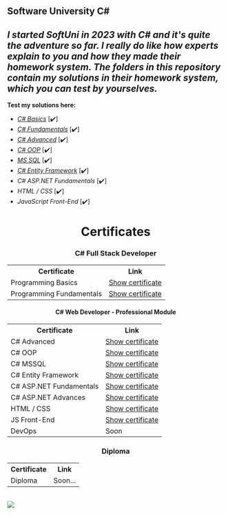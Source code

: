 ## Software University C#
***I started SoftUni in 2023 with C# and it's quite the adventure so far. I really do like how experts explain to you and how they made their homework system.
The folders in this repository contain my solutions in their homework system, which you can test by yourselves.***
---
**Test my solutions here:**
 - *[C# Basics](https://judge.softuni.org/Contests#!/List/ByCategory/245/CSharp-Basics)* [✔️]
 - *[C# Fundamentals](https://judge.softuni.org/Contests#!/List/ByCategory/149/CSharp-Fundamentals)* [✔️]
 - *[C# Advanced](https://judge.softuni.org/Contests#!/List/ByCategory/180/CSharp-Advanced)* [✔️]
 - *[C# OOP](https://judge.softuni.org/Contests#!/List/ByCategory/181/CSharp-OOP)* [✔️]
 - *[MS SQL](https://judge.softuni.org/Contests#!/List/ByCategory/62/CSharp-Databases-Basics-Exercises)* [✔️]
 -  *[C# Entity Framework](https://judge.softuni.org/Contests#!/List/ByCategory/68/CSharp-Databases-Advanced-Exercises)* [✔️]
 -  *C# ASP.NET Fundamentals* [✔️]
 -  *HTML / CSS* [✔️]
 -  *JavaScript Front-End* [✔️]
<h1 align="center">Certificates</h1>
<table align="center">
  <h3 align="center">C# Full Stack Developer</h3>
  <tr>
    <th>Certificate</th>
    <th>Link</th>
  </tr>
  <tr>
    <td>Programming Basics</td>
    <td><a href="https://softuni.bg/certificates/details/172485/fe4b4a68">Show certificate</a></td>
  </tr>
  <tr>
    <td>Programming Fundamentals</td>
    <td><a href="https://softuni.bg/certificates/details/194971/cfd9d6cc">Show certificate</a></td>
  </tr>
</table>


<table align="center">
  <h4 align="center">C# Web Developer - Professional Module</h4>
  <tr>
    <th>Certificate</th>
    <th>Link</th>
  </tr>
  <tr>
    <td>C# Advanced</td>
    <td><a href="https://softuni.bg/certificates/details/203600/f89f9186">Show certificate</a></td>
  </tr>
 <tr>
  <td>C# OOP</td>
    <td><a href="https://softuni.bg/certificates/details/211255/2badf47e">Show certificate</a></td>
 </tr>
    <td>C# MSSQL</td>
    <td><a href="https://softuni.bg/certificates/details/216757/d5aea086">Show certificate</a></td>
  </tr>
  </tr>
    <td>C# Entity Framework</td>
    <td><a href="https://softuni.bg/certificates/details/221129/0816f7ab">Show certificate</a></td>
  </tr>
  <tr>
    <td>C# ASP.NET Fundamentals</td>
    <td><a href="https://softuni.bg/certificates/details/228392/16cc4bb0">Show certificate</a></td>
  </tr>
 <tr>
    <td>C# ASP.NET Advances</td>
    <td><a href="https://softuni.bg/certificates/details/232827/e8c0aef4">Show certificate</td>
  </tr>
  <tr>
    <td>HTML / CSS</td>
    <td><a href="https://softuni.bg/certificates/details/237861/2cf1331f">Show certificate</td>
  </tr>
   <tr>
    <td>JS Front-End</td>
    <td><a href="https://softuni.bg/certificates/details/242227/79328f0c">Show certificate</td>
  </tr>
   <tr>
    <td>DevOps</td>
    <td>Soon</td>
  </tr>
  <tr>
</table>

<table align="center">
  <h3 align="center">Diploma</h3>
  <tr>
    <th>Certificate</th>
    <th>Link</th>
  </tr>
  <tr>
    <td>Diploma</td>
    <td>Soon...</td>
  </tr>
</table>

<br/>

   <img src="https://softuni.foundation/wp-content/uploads/2017/08/SoftUni_Foundation_Logo_Oneline-1.png">

